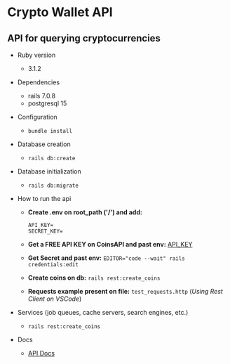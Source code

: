# Crypto Wallet API

API for querying cryptocurrencies
---

* Ruby version
  - 3.1.2

* Dependencies
  - rails 7.0.8
  - postgresql 15

* Configuration
  - `bundle install`

* Database creation
  - `rails db:create`
* Database initialization
  - `rails db:migrate`

* How to run the api
  - **Create .env on root_path ('/') and add:**
    ```
    API_KEY=
    SECRET_KEY=
    ```
  - **Get a FREE API KEY on CoinsAPI and past env:** [API_KEY](https://docs.coinapi.io/market-data/rest-api/metadata/list-all-assets)

  - **Get Secret and past env:**
    `EDITOR="code --wait" rails credentials:edit `

  - **Create coins on db:**
    `rails rest:create_coins`

  - **Requests example present on file:** `test_requests.http` (*Using Rest Client on VSCode*)

* Services (job queues, cache servers, search engines, etc.)
  - `rails rest:create_coins`

* Docs
  - [API Docs](https://documenter.getpostman.com/view/15514870/2s7Z18B1Kc)